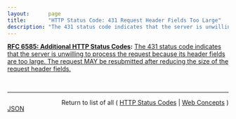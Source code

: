 ```yaml
---
layout:      page
title:       "HTTP Status Code: 431 Request Header Fields Too Large"
description: "The 431 status code indicates that the server is unwilling to process the request because its header fields are too large. The request MAY be resubmitted after reducing the size of the request header fields."
---
```


**[RFC 6585: Additional HTTP Status Codes](/specs/IETF/RFC/6585 "This document specifies additional HyperText Transfer Protocol (HTTP) status codes for a variety of common situations."):** [The 431 status code indicates that the server is unwilling to process the request because its header fields are too large. The request MAY be resubmitted after reducing the size of the request header fields.](http://tools.ietf.org/html/rfc6585#section-5 "Read documentation for HTTP Status Code &#34;431&#34;")

<br/>
<hr/>

<p style="float : left"><a href="431.json" title="JSON representing this particular Web Concept value">JSON</a></p>
<p style="text-align: right">Return to list of all ( <a href="../http-status-codes">HTTP Status Codes</a> | <a href="../">Web Concepts</a> )</p>
